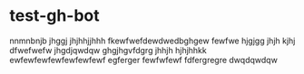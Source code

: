 # test-gh-bot
nnmnbnjb
jhggj
jhjhhjjhhh
fkewfwefdewdwedbghgew
fewfwe
hjgjgg
jhjh
kjhj
dfwefwefw
jhgdjqwdqw
ghgjhgvfdgrg
jhhjh
hjhjhhkk
ewfewfewfewfewfewfewf
egferger
fewfwfewf
fdfergregre
dwqdqwdqw
